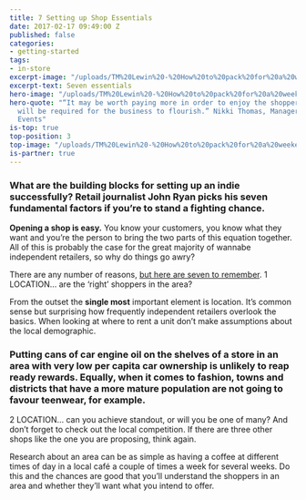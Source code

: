 ```yaml
---
title: 7 Setting up Shop Essentials
date: 2017-02-17 09:49:00 Z
published: false
categories:
- getting-started
tags:
- in-store
excerpt-image: "/uploads/TM%20Lewin%20-%20How%20to%20pack%20for%20a%20weekend%20city%20break.jpg"
excerpt-text: Seven essentials
hero-image: "/uploads/TM%20Lewin%20-%20How%20to%20pack%20for%20a%20weekend%20city%20break.jpg"
hero-quote: "“It may be worth paying more in order to enjoy the shopper volume that
  will be required for the business to flourish.” Nikki Thomas, Manager, Ascential
  Events"
is-top: true
top-position: 3
top-image: "/uploads/TM%20Lewin%20-%20How%20to%20pack%20for%20a%20weekend%20city%20break.jpg"
is-partner: true
---
```


### What are the building blocks for setting up an indie successfully? Retail journalist John Ryan picks his seven fundamental factors if you’re to stand a fighting chance.

**Opening a shop is easy.** You know your customers, you know what they want and you’re the person to bring the two parts of this equation together. All of this is probably the case for the great majority of wannabe independent retailers, so why do things go awry?

There are any number of reasons, [but here are seven to remember](http://WWW.INSIDERETAIL.COM).
1 LOCATION… are the ‘right’ shoppers in the area?

From the outset the **single most** important element is location. It’s common sense but surprising how frequently independent retailers overlook the basics. When looking at where to rent a unit don’t make assumptions about the local demographic.

### Putting cans of car engine oil on the shelves of a store in an area with very low per capita car ownership is unlikely to reap ready rewards. Equally, when it comes to fashion, towns and districts that have a more mature population are not going to favour teenwear, for example.
2 LOCATION… can you achieve standout, or will you be one of many?
And don’t forget to check out the local competition. If there are three other shops like the one you are proposing, think again.

Research about an area can be as simple as having a coffee at different times of day in a local café a couple of times a week for several weeks. Do this and the chances are good that you’ll understand the shoppers in an area and whether they’ll want what you intend to offer.
